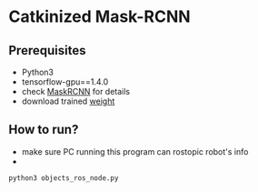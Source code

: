 # Catkinized Mask-RCNN

## Prerequisites
* Python3
* tensorflow-gpu==1.4.0
* check [MaskRCNN](https://github.com/ljklonepiece/Mask_RCNN_Object) for details
* download trained [weight](https://drive.google.com/file/d/1dCdcaeST7yS_IiI5IaUtr0BsGatjZRCY/view?usp=sharing)

## How to run?
* make sure PC running this program can rostopic robot's info
* 
```
python3 objects_ros_node.py
```


